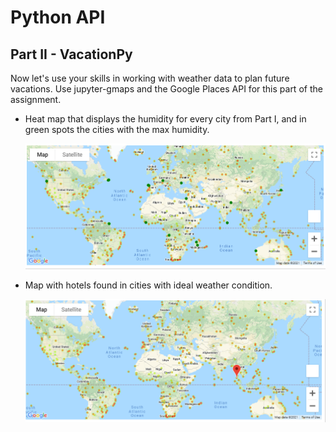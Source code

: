 # Python API 

## Part II - VacationPy

Now let's use your skills in working with weather data to plan future vacations. Use jupyter-gmaps and the Google Places API for this part of the assignment.

* Heat map that displays the humidity for every city from Part I, and in green spots the cities with the max humidity.

  ![heatmap](Images/heatmap.png)


* Map with hotels found in cities with ideal weather condition.
  
  ![hotel map](Images/hotelmap.png)


